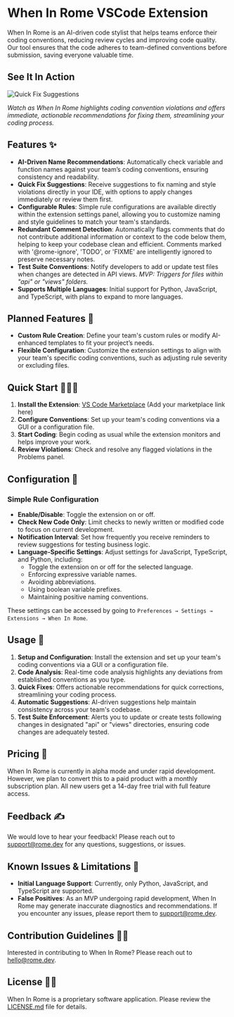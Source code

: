 # When In Rome VSCode Extension

When In Rome is an AI-driven code stylist that helps teams enforce their coding conventions, reducing review cycles and improving code quality. Our tool ensures that the code adheres to team-defined conventions before submission, saving everyone valuable time.

## See It In Action

![Quick Fix Suggestions](https://raw.githubusercontent.com/software-trizzey/images/main/assets/images/quick-fix-demo.gif)

*Watch as When In Rome highlights coding convention violations and offers immediate, actionable recommendations for fixing them, streamlining your coding process.*

## Features ✨

- **AI-Driven Name Recommendations**: Automatically check variable and function names against your team’s coding conventions, ensuring consistency and readability.
- **Quick Fix Suggestions**: Receive suggestions to fix naming and style violations directly in your IDE, with options to apply changes immediately or review them first.
- **Configurable Rules**: Simple rule configurations are available directly within the extension settings panel, allowing you to customize naming and style guidelines to match your team's standards.
- **Redundant Comment Detection**: Automatically flags comments that do not contribute additional information or context to the code below them, helping to keep your codebase clean and efficient. Comments marked with '@rome-ignore', 'TODO', or 'FIXME' are intelligently ignored to preserve necessary notes.
- **Test Suite Conventions**: Notify developers to add or update test files when changes are detected in API views. *MVP: Triggers for files within "api" or "views" folders.*
- **Supports Multiple Languages**: Initial support for Python, JavaScript, and TypeScript, with plans to expand to more languages.

## Planned Features 🧭

- **Custom Rule Creation**: Define your team's custom rules or modify AI-enhanced templates to fit your project’s needs.
- **Flexible Configuration**: Customize the extension settings to align with your team's specific coding conventions, such as adjusting rule severity or excluding files.

## Quick Start 🏃‍♂️💨

1. **Install the Extension**: [VS Code Marketplace](https://marketplace.visualstudio.com/items?itemName=Alchemized.when-in-rome) (Add your marketplace link here)
2. **Configure Conventions**: Set up your team's coding conventions via a GUI or a configuration file.
3. **Start Coding**: Begin coding as usual while the extension monitors and helps improve your work.
4. **Review Violations**: Check and resolve any flagged violations in the Problems panel.

## Configuration 🧪

### Simple Rule Configuration

- **Enable/Disable**: Toggle the extension on or off.
- **Check New Code Only**: Limit checks to newly written or modified code to focus on current development.
- **Notification Interval**: Set how frequently you receive reminders to review suggestions for testing business logic.
- **Language-Specific Settings**: Adjust settings for JavaScript, TypeScript, and Python, including:
  - Toggle the extension on or off for the selected language.
  - Enforcing expressive variable names.
  - Avoiding abbreviations.
  - Using boolean variable prefixes.
  - Maintaining positive naming conventions.

These settings can be accessed by going to `Preferences → Settings → Extensions → When In Rome`.

## Usage 📖

1. **Setup and Configuration**: Install the extension and set up your team's coding conventions via a GUI or a configuration file.
2. **Code Analysis**: Real-time code analysis highlights any deviations from established conventions as you type.
3. **Quick Fixes**: Offers actionable recommendations for quick corrections, streamlining your coding process.
4. **Automatic Suggestions**: AI-driven suggestions help maintain consistency across your team's codebase.
5. **Test Suite Enforcement**: Alerts you to update or create tests following changes in designated "api" or "views" directories, ensuring code changes are adequately tested.

## Pricing 🤑

When In Rome is currently in alpha mode and under rapid development. However, we plan to convert this to a paid product with a monthly subscription plan. All new users get a 14-day free trial with full feature access.

## Feedback ✍️

We would love to hear your feedback! Please reach out to [support@rome.dev](mailto:support@rome.dev) for any questions, suggestions, or issues.

## Known Issues & Limitations 🐞

- **Initial Language Support**: Currently, only Python, JavaScript, and TypeScript are supported.
- **False Positives**: As an MVP undergoing rapid development, When In Rome may generate inaccurate diagnostics and recommendations. If you encounter any issues, please report them to [support@rome.dev](mailto:support@rome.dev).

## Contribution Guidelines 👯‍♀️

Interested in contributing to When In Rome? Please reach out to [hello@rome.dev](mailto:hello@rome.dev).

## License 👮‍♂️

When In Rome is a proprietary software application. Please review the [LICENSE.md](LICENSE) file for details.
